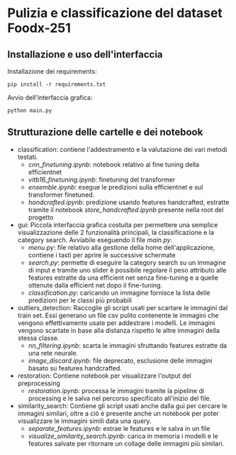# Pulizia e classificazione del dataset Foodx-251

## Installazione e uso dell'interfaccia


Installazione dei requirements:
```
pip install -r requirements.txt
```
Avvio dell'interfaccia grafica:
```
python main.py
```

## Strutturazione delle cartelle e dei notebook

- classification: contiene l'addestramento e la valutazione dei vari metodi testati.
    - *cnn_finetuning.ipynb*: notebook relativo al fine tuning della efficientnet
    - *vitb16_finetuning.ipynb*: finetuning del transformer
    - *ensemble.ipynb*: esegue le predizioni sulla efficientnet e sul transformer finetuned.
    - *handcrafted.ipynb*: predizione usando features handcrafted, estratte tramite il notebook *store_handcrafted.ipynb* presente nella root del progetto
-  gui: Piccola interfaccia grafica costuita per permettere una semplice visualizzazione delle 2 funzionalità principali, la classificazione e la category search. Avviabile eseguendo il file *main.py*.
    - *menu.py*: file relativo alla gestione della home dell'applicazione, contiene i tasti per aprire le successive schermate
    - *search.py*: permette di eseguire la category search su un immagine di input e tramite uno slider è possibile regolare il peso attributo alle features estratte da una efficient net senza fine-tuning e a quelle ottenute dalla efficient net dopo il fine-tuning.
    - *classification.py*: caricando un immagine fornisce la lista delle predizioni per le classi più probabili
- outliers_detection: Raccoglie gli script usati per scartare le immagini dal train set. Essi generano un file csv pulito contenente le immagini che vengono effettivamente usate per addestrare i modelli. Le immagini vengono scartate in base alla distanza rispetto le altre immagini della stessa classe.
    - *nn_filtering.ipynb*: scarta le immagini sfruttando features estratte da una rete neurale.
    - *image_discard.ipynb*: file deprecato, esclusione delle immagini basato su features handcrafted. 
- restoration: Contiene notebook per visualizzare l'output del preprocessing
    - *restoration.ipynb*: processa le immagini tramite la pipeline di processing e le salva nel percorso specificato all'inizio del file.
- similarity_search: Contiene gli script usati anche dalla gui per cercare le immagini similari, oltre a ciò è presente anche un notebook per poter visualizzare le immagini simili data una query.
    - *separate_features.ipynb*: estrae le features e le salva in un file
    - *visualize_similarity_search.ipynb*: carica in memoria i modelli e le features salvate per ritornare un collage delle immagini più similari.


